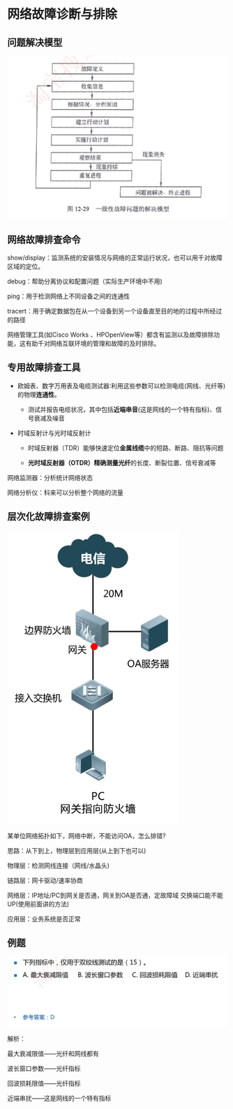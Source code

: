 # 网络故障诊断与排除

## 问题解决模型

![image-20230315205212142](./assets/image-20230315205212142.png)

## 网络故障排查命令

show/display：监测系统的安装情况与网络的正常运行状况，也可以用千对故障区域的定位。

debug：帮助分离协议和配置问题（实际生产环境中不用)

ping：用于检测网络上不同设备之间的连通性

tracert：用于确定数据包在从一个设备到另一个设备直至目的地的过程中所经过的路径



网络管理工具(如Cisco Works 、HPOpenView等）都含有监测以及故障排除功能，这有助千对网络互联环境的管理和故障的及时排除。

## 专用故障排查工具

- 欧姆表、数字万用表及电缆测试器∶利用这些参数可以检测电缆(网线、光纤等)的物理**连通性**。
  - 测试并报告电缆状况，其中包括**近端串音**(这是网线的一个特有指标)、信号衰减及噪音

- 时域反射计与光时域反射计

  - 时域反射器（TDR）能够快速定位**金属线缆**中的短路、断路、阻抗等问题

  - **光时域反射器（OTDR）**精确测量**光纤**的长度、断裂位置、信号衰减等



网络监测器：分析统计网络状态

网络分析仪：科来可以分析整个网络的流量

## 层次化故障排查案例

![image-20230315210007218](./assets/image-20230315210007218.png)

某单位网络拓扑如下，网络中断，不能访问OA，怎么排错?

思路：从下到上，物理层到应用层(从上到下也可以)

物理层：检测网线连接（网线/水晶头)

链路层：网卡驱动/速率协商

网络层：IP地址/PC到网关是否通，网关到OA是否通，定故障域
					交换端口能不能UP(使用前面讲的方法)

应用层：业务系统是否正常

## 例题

![image-20230315210137683](./assets/image-20230315210137683.png)

解析：

最大衰减限值——光纤和网线都有

波长窗口参数——光纤指标

回波损耗限值——光纤指标

近端串扰——这是网线的一个特有指标
